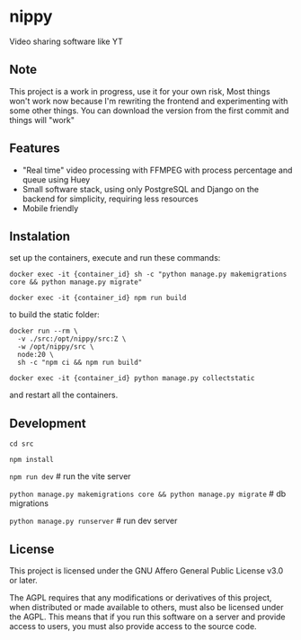 # nippy

Video sharing software like YT

## Note
This project is a work in progress, use it for your own risk, Most things won't work now because I'm rewriting the frontend and experimenting with some other things. You can download the version from the first commit and things will "work"

## Features
- "Real time" video processing with FFMPEG with process percentage and queue using Huey
- Small software stack, using only PostgreSQL and Django on the backend for simplicity, requiring less resources
- Mobile friendly

## Instalation
set up the containers, execute and run these commands:

`docker exec -it {container_id} sh -c "python manage.py makemigrations core && python manage.py migrate"`

`docker exec -it {container_id} npm run build`

to build the static folder:

```
docker run --rm \
  -v ./src:/opt/nippy/src:Z \
  -w /opt/nippy/src \
  node:20 \
  sh -c "npm ci && npm run build"
``` 

`docker exec -it {container_id} python manage.py collectstatic`

and restart all the containers.

## Development
`cd src`

`npm install`

`npm run dev` # run the vite server

`python manage.py makemigrations core && python manage.py migrate` # db migrations

`python manage.py runserver` # run dev server

## License
This project is licensed under the GNU Affero General Public License v3.0 or later.

The AGPL requires that any modifications or derivatives of this project, when distributed or made available to others, must also be licensed under the AGPL. This means that if you run this software on a server and provide access to users, you must also provide access to the source code.